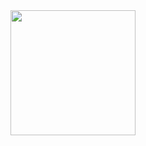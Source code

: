 <img src="https://github.com/UoS-COM1001/com1001-2024/assets/7812293/556ba162-cabb-4637-bd37-004b24ae52e4" width="200" /> 
